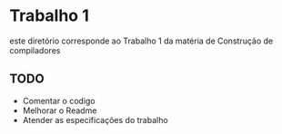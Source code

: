 # Trabalho 1 

este diretório corresponde ao Trabalho 1 da matéria de Construção de compiladores

## TODO
- Comentar o codigo
- Melhorar o Readme
- Atender as especificações do trabalho